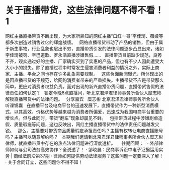# 关于直播带货，这些法律问题不得不看！1

网红主播直播带货不断出现，为大家所熟知的网红主播“口红一哥”李佳琦、薇娅等都多次创造过销售过亿的辉煌战绩。
 
网络直播带货带动了产品的销售，但由于属于新生事物，行业乱象也层出不穷，直播带货引发的法律问题逐步凸显出来，诸如李佳琦被罚、辛巴道歉、罗永浩直播涉嫌售假......
 
直播带货目前缺少规范，良莠不齐，观众通过好的主播、厂家确实买到了实惠的产品，但也有不少人因此遭受大大小小的损失。除了直播过程中时常发生侵害消费者利益的情况之外，实际上商家、主播、平台之间也存在许多乱象需要规制。
 
这些负面新闻曝光，所体现出的是因直播带货的不规范，给网购消费者带来的严重损失。主播带货不应是带货那么简单，更应对消费者权益负责。面对出现的新兴直播带货问题，直播带货售假的法律责任如何认定？
 
锁定今晚8点直播间，听北京君泽君律师事务所合伙人糜志彬解锁直播带货中的法律问题。
 
分享嘉宾
 
糜志彬
北京君泽君律师事务所合伙人
 
听课锦囊
 
在直播平台及电商平台的迅速发展下，直播带货作为一种新型消费模式，以其高效、价格优势等越来越为消费者所偏爱，迅速成为我国电商平台重要的增长点。但与此同时，带货“翻车”现象却屡见不鲜。
 
包括带货过程中涉嫌刷单造假、质量瑕疵等问题，这也反映出，网红主播直播带货中的法律责任问题越发尖锐。
 
那么，主播要对带货商品质量瑕疵承担责任吗？主播有权转让电商直播账号吗？主播可以随意解约吗？
 
本期我们邀请到北京君泽君律师事务所合伙人糜志彬律师，就直播带货中存在的热点法律问题进行深度透析。
 
 
往期回顾：
 
· 外部律师如何与公司法务高效协作？全说透了！
· 邹晓晨：民商事诉讼中电子证据运用实务 | 商经法前沿第37期
· 律师如何提供劳动法律服务？这些问题一定要深入了解！
· 关于合同订立，这些问题你不得不知！
 


